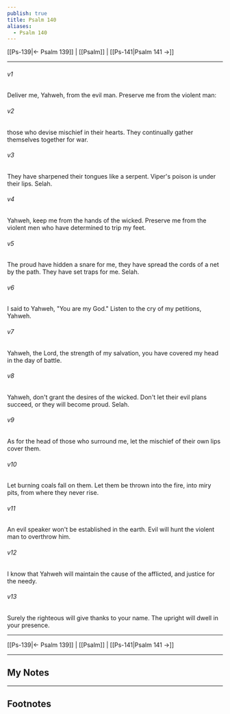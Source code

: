 ```yaml
---
publish: true
title: Psalm 140
aliases:
  - Psalm 140
---
```


[[Ps-139|← Psalm 139]] | [[Psalm]] | [[Ps-141|Psalm 141 →]]
***



###### v1 
Deliver me, Yahweh, from the evil man. Preserve me from the violent man: 

###### v2 
those who devise mischief in their hearts. They continually gather themselves together for war. 

###### v3 
They have sharpened their tongues like a serpent. Viper's poison is under their lips. Selah. 

###### v4 
Yahweh, keep me from the hands of the wicked. Preserve me from the violent men who have determined to trip my feet. 

###### v5 
The proud have hidden a snare for me, they have spread the cords of a net by the path. They have set traps for me. Selah. 

###### v6 
I said to Yahweh, "You are my God." Listen to the cry of my petitions, Yahweh. 

###### v7 
Yahweh, the Lord, the strength of my salvation, you have covered my head in the day of battle. 

###### v8 
Yahweh, don't grant the desires of the wicked. Don't let their evil plans succeed, or they will become proud. Selah. 

###### v9 
As for the head of those who surround me, let the mischief of their own lips cover them. 

###### v10 
Let burning coals fall on them. Let them be thrown into the fire, into miry pits, from where they never rise. 

###### v11 
An evil speaker won't be established in the earth. Evil will hunt the violent man to overthrow him. 

###### v12 
I know that Yahweh will maintain the cause of the afflicted, and justice for the needy. 

###### v13 
Surely the righteous will give thanks to your name. The upright will dwell in your presence.

***
[[Ps-139|← Psalm 139]] | [[Psalm]] | [[Ps-141|Psalm 141 →]]

---
## My Notes

---
## Footnotes